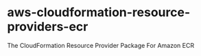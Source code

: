 # aws-cloudformation-resource-providers-ecr
The CloudFormation Resource Provider Package For Amazon ECR
